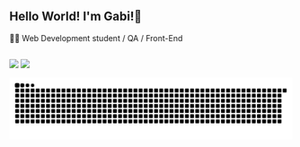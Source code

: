 ## Hello World! I'm Gabi!👋
👩‍💻 Web Development student / QA / Front-End
 
 ##
 
 <div> 
  <a href = "mailto:gabriela.nagamuta@gmail.com" target="_blank"><img src="https://img.shields.io/badge/-Gmail-%23333?style=for-the-badge&logo=gmail&logoColor=white"></a>
  <a href="https://www.linkedin.com/in/gabriela-nagamuta-718b84211/" target="_blank"><img src="https://img.shields.io/badge/-LinkedIn-%230077B5?style=for-the-badge&logo=linkedin&logoColor=white"></a> 
 </div>

![Snake animation](https://github.com/gabinag/gabinag/blob/output/github-contribution-grid-snake.svg)
